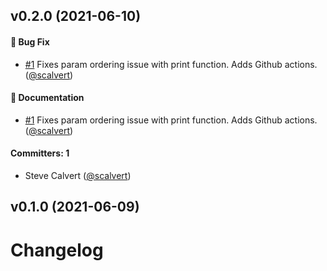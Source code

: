 ## v0.2.0 (2021-06-10)

#### :bug: Bug Fix
* [#1](https://github.com/scalvert/ember-template-lint-formatter-todo/pull/1) Fixes param ordering issue with print function. Adds Github actions. ([@scalvert](https://github.com/scalvert))

#### :memo: Documentation
* [#1](https://github.com/scalvert/ember-template-lint-formatter-todo/pull/1) Fixes param ordering issue with print function. Adds Github actions. ([@scalvert](https://github.com/scalvert))

#### Committers: 1
- Steve Calvert ([@scalvert](https://github.com/scalvert))


## v0.1.0 (2021-06-09)


# Changelog
